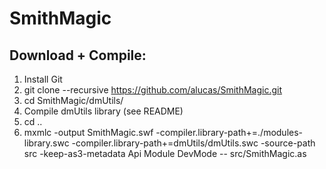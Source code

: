 SmithMagic
==========

Download + Compile:
-------------------

1) Install Git
2) git clone --recursive https://github.com/alucas/SmithMagic.git
3) cd SmithMagic/dmUtils/
4) Compile dmUtils library (see README)
5) cd ..
6) mxmlc -output SmithMagic.swf -compiler.library-path+=./modules-library.swc -compiler.library-path+=dmUtils/dmUtils.swc -source-path src -keep-as3-metadata Api Module DevMode -- src/SmithMagic.as
